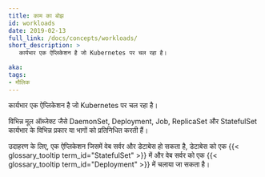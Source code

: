 ```yaml
---
title: काम का बोझ
id: workloads
date: 2019-02-13
full_link: /docs/concepts/workloads/
short_description: >
   कार्यभार एक ऐप्लिकेशन है जो Kubernetes पर चल रहा है।

aka: 
tags:
- मौलिक
---
```

   कार्यभार एक ऐप्लिकेशन है जो Kubernetes पर चल रहा है।

<!--more--> 

विभिन्न मूल ऑब्जेक्ट जैसे DaemonSet, Deployment, Job, ReplicaSet और StatefulSet कार्यभार के विभिन्न प्रकार या भागों को प्रतिनिधित करती हैं।

उदाहरण के लिए, एक ऐप्लिकेशन जिसमें वेब सर्वर और डेटाबेस हो सकता है, डेटाबेस को एक {{< glossary_tooltip term_id="StatefulSet" >}} में और वेब सर्वर को एक {{< glossary_tooltip term_id="Deployment" >}} में चलाया जा सकता है।

